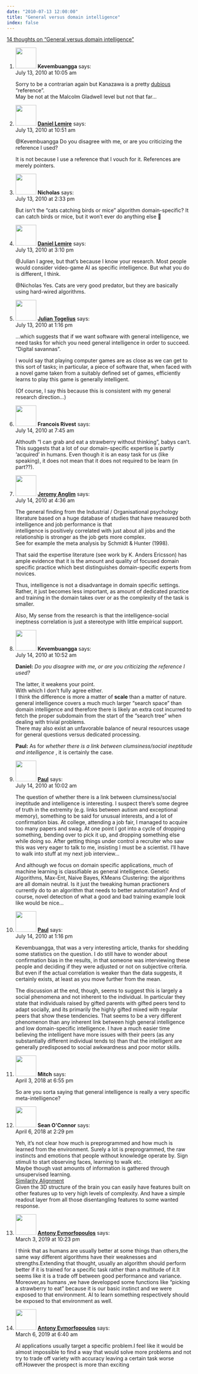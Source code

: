 ```yaml
---
date: "2010-07-13 12:00:00"
title: "General versus domain intelligence"
index: false
---
```


[14 thoughts on &ldquo;General versus domain intelligence&rdquo;](/lemire/blog/2010/07-13-general-versus-domain-intelligence)

<ol class="comment-list">
<li id="comment-53705" class="comment even thread-even depth-1">
<div class="comment-author vcard">
<img alt src="https://secure.gravatar.com/avatar/988ac6d9ab01c62c26ca83981a0e5e9a?s=56&#038;d=mm&#038;r=g" srcset="https://secure.gravatar.com/avatar/988ac6d9ab01c62c26ca83981a0e5e9a?s=112&#038;d=mm&#038;r=g 2x" class="avatar avatar-56 photo" height="56" width="56" decoding="async" /> <b class="fn">Kevembuangga</b> <span class="says">says:</span> </div>
<div class="comment-metadata"><time datetime="2010-07-13T10:05:05+00:00">July 13, 2010 at 10:05 am</time></a> </div>
<div class="comment-content">
<p>Sorry to be a contrarian again but Kanazawa is a pretty <a href="http://3quarksdaily.blogs.com/3quarksdaily/2008/03/career-advice-f.html" rel="nofollow">dubious</a> &ldquo;reference&rdquo;.<br/>
May be not at the Malcolm Gladwell level but not that far&#8230;</p>
</div>
</li>
<li id="comment-53706" class="comment byuser comment-author-lemire bypostauthor odd alt thread-odd thread-alt depth-1">
<div class="comment-author vcard">
<img alt src="https://secure.gravatar.com/avatar/2ca999bef9535950f5b84281a4dab006?s=56&#038;d=mm&#038;r=g" srcset="https://secure.gravatar.com/avatar/2ca999bef9535950f5b84281a4dab006?s=112&#038;d=mm&#038;r=g 2x" class="avatar avatar-56 photo" height="56" width="56" decoding="async" /> <b class="fn"><a href="https://lemire.me/blog/" class="url" rel="ugc">Daniel Lemire</a></b> <span class="says">says:</span> </div>
<div class="comment-metadata"><time datetime="2010-07-13T10:51:23+00:00">July 13, 2010 at 10:51 am</time></a> </div>
<div class="comment-content">
<p>@Kevembuangga Do you disagree with me, or are you criticizing the reference I used?</p>
<p>It is not because I use a reference that I vouch for it. References are merely pointers.</p>
</div>
</li>
<li id="comment-53708" class="comment even thread-even depth-1">
<div class="comment-author vcard">
<img alt src="https://secure.gravatar.com/avatar/fb536e0c7ff2fcd44d314044cdb23831?s=56&#038;d=mm&#038;r=g" srcset="https://secure.gravatar.com/avatar/fb536e0c7ff2fcd44d314044cdb23831?s=112&#038;d=mm&#038;r=g 2x" class="avatar avatar-56 photo" height="56" width="56" loading="lazy" decoding="async" /> <b class="fn">Nicholas</b> <span class="says">says:</span> </div>
<div class="comment-metadata"><time datetime="2010-07-13T14:33:20+00:00">July 13, 2010 at 2:33 pm</time></a> </div>
<div class="comment-content">
<p>But isn&rsquo;t the &ldquo;cats catching birds or mice&rdquo; algorithm domain-specific? It can catch birds or mice, but it won&rsquo;t ever do anything else 🙂</p>
</div>
</li>
<li id="comment-53709" class="comment byuser comment-author-lemire bypostauthor odd alt thread-odd thread-alt depth-1">
<div class="comment-author vcard">
<img alt src="https://secure.gravatar.com/avatar/2ca999bef9535950f5b84281a4dab006?s=56&#038;d=mm&#038;r=g" srcset="https://secure.gravatar.com/avatar/2ca999bef9535950f5b84281a4dab006?s=112&#038;d=mm&#038;r=g 2x" class="avatar avatar-56 photo" height="56" width="56" loading="lazy" decoding="async" /> <b class="fn"><a href="https://lemire.me/blog/" class="url" rel="ugc">Daniel Lemire</a></b> <span class="says">says:</span> </div>
<div class="comment-metadata"><time datetime="2010-07-13T15:10:03+00:00">July 13, 2010 at 3:10 pm</time></a> </div>
<div class="comment-content">
<p>@Julian I agree, but that&rsquo;s because I know your research. Most people would consider video-game AI as specific intelligence. But what you do is different, I think.</p>
<p>@Nicholas Yes. Cats are very good predator, but they are basically using hard-wired algorithms.</p>
</div>
</li>
<li id="comment-53707" class="comment even thread-even depth-1">
<div class="comment-author vcard">
<img alt src="https://secure.gravatar.com/avatar/3fe9ce4b27ac0e275d22f0afec174d7d?s=56&#038;d=mm&#038;r=g" srcset="https://secure.gravatar.com/avatar/3fe9ce4b27ac0e275d22f0afec174d7d?s=112&#038;d=mm&#038;r=g 2x" class="avatar avatar-56 photo" height="56" width="56" loading="lazy" decoding="async" /> <b class="fn"><a href="http://julian.togelius.com" class="url" rel="ugc external nofollow">Julian Togelius</a></b> <span class="says">says:</span> </div>
<div class="comment-metadata"><time datetime="2010-07-13T13:16:14+00:00">July 13, 2010 at 1:16 pm</time></a> </div>
<div class="comment-content">
<p>&#8230;which suggests that if we want software with general intelligence, we need tasks for which you need general intelligence in order to succeed. &ldquo;Digital savannas&rdquo;.</p>
<p>I would say that playing computer games are as close as we can get to this sort of tasks; in particular, a piece of software that, when faced with a novel game taken from a suitably defined set of games, efficiently learns to play this game is generally intelligent.</p>
<p>(Of course, I say this because this is consistent with my general research direction&#8230;)</p>
</div>
</li>
<li id="comment-53712" class="comment odd alt thread-odd thread-alt depth-1">
<div class="comment-author vcard">
<img alt src="https://secure.gravatar.com/avatar/227dcc8c79584bb4af4f6a463c1aa6f7?s=56&#038;d=mm&#038;r=g" srcset="https://secure.gravatar.com/avatar/227dcc8c79584bb4af4f6a463c1aa6f7?s=112&#038;d=mm&#038;r=g 2x" class="avatar avatar-56 photo" height="56" width="56" loading="lazy" decoding="async" /> <b class="fn">Francois Rivest</b> <span class="says">says:</span> </div>
<div class="comment-metadata"><time datetime="2010-07-14T07:45:36+00:00">July 14, 2010 at 7:45 am</time></a> </div>
<div class="comment-content">
<p>Althouth &ldquo;I can grab and eat a strawberry without thinking&rdquo;, babys can&rsquo;t. This suggests that a lot of our domain-specific expertise is partly &lsquo;acquired&rsquo; in humans. Even though it is an easy task for us (like speaking), it does not mean that it does not required to be learn (in part??).</p>
</div>
</li>
<li id="comment-53710" class="comment even thread-even depth-1">
<div class="comment-author vcard">
<img alt src="https://secure.gravatar.com/avatar/4e020a0497d0584b51c1fd7e8dd98389?s=56&#038;d=mm&#038;r=g" srcset="https://secure.gravatar.com/avatar/4e020a0497d0584b51c1fd7e8dd98389?s=112&#038;d=mm&#038;r=g 2x" class="avatar avatar-56 photo" height="56" width="56" loading="lazy" decoding="async" /> <b class="fn"><a href="https://jeromyanglim.blogspot.com" class="url" rel="ugc external nofollow">Jeromy Anglim</a></b> <span class="says">says:</span> </div>
<div class="comment-metadata"><time datetime="2010-07-14T04:36:16+00:00">July 14, 2010 at 4:36 am</time></a> </div>
<div class="comment-content">
<p>The general finding from the Industrial / Organisational psychology literature based on a huge database of studies that have measured both intelligence and job performance is that<br/>
intelligence is positively correlated with just about all jobs and the relationship is stronger as the job gets more complex.<br/>
See for example the meta analysis by Schmidt &amp; Hunter (1998).</p>
<p>That said the expertise literature (see work by K. Anders Ericsson) has ample evidence that it is the amount and quality of focused domain specific practice which best distinguishes domain-specific experts from novices.</p>
<p>Thus, intelligence is not a disadvantage in domain specific settings. Rather, it just becomes less important, as amount of dedicated practice and training in the domain takes over or as the complexity of the task is smaller.</p>
<p>Also, My sense from the research is that the intelligence-social ineptness correlation is just a stereotype with little empirical support.</p>
</div>
</li>
<li id="comment-53714" class="comment odd alt thread-odd thread-alt depth-1">
<div class="comment-author vcard">
<img alt src="https://secure.gravatar.com/avatar/988ac6d9ab01c62c26ca83981a0e5e9a?s=56&#038;d=mm&#038;r=g" srcset="https://secure.gravatar.com/avatar/988ac6d9ab01c62c26ca83981a0e5e9a?s=112&#038;d=mm&#038;r=g 2x" class="avatar avatar-56 photo" height="56" width="56" loading="lazy" decoding="async" /> <b class="fn">Kevembuangga</b> <span class="says">says:</span> </div>
<div class="comment-metadata"><time datetime="2010-07-14T10:52:39+00:00">July 14, 2010 at 10:52 am</time></a> </div>
<div class="comment-content">
<p><b>Daniel:</b> <i>Do you disagree with me, or are you criticizing the reference I used?</i></p>
<p>The latter, it weakens your point.<br/>
With which I don&rsquo;t fully agree either.<br/>
I think the difference is more a matter of <b>scale</b> than a matter of nature.<br/>
general intelligence covers a much much larger &ldquo;search space&rdquo; than domain intelligence and therefore there is likely an extra cost incurred to fetch the proper subdomain from the start of the &ldquo;search tree&rdquo; when dealing with trivial problems.<br/>
There may also exist an unfavorable balance of neural resources usage for general questions versus dedicated processing.</p>
<p><b>Paul:</b> As for <i>whether there is a link between clumsiness/social ineptitude and intelligence</i> , it is certainly the case.</p>
</div>
</li>
<li id="comment-53713" class="comment even thread-even depth-1">
<div class="comment-author vcard">
<img alt src="https://secure.gravatar.com/avatar/c47d7a71160b9ec79d34316139ff3cdb?s=56&#038;d=mm&#038;r=g" srcset="https://secure.gravatar.com/avatar/c47d7a71160b9ec79d34316139ff3cdb?s=112&#038;d=mm&#038;r=g 2x" class="avatar avatar-56 photo" height="56" width="56" loading="lazy" decoding="async" /> <b class="fn"><a href="https://futurepaul.blogspot.com" class="url" rel="ugc external nofollow">Paul</a></b> <span class="says">says:</span> </div>
<div class="comment-metadata"><time datetime="2010-07-14T10:02:57+00:00">July 14, 2010 at 10:02 am</time></a> </div>
<div class="comment-content">
<p>The question of whether there is a link between clumsiness/social ineptitude and intelligence is interesting. I suspect there&rsquo;s some degree of truth in the extremity (e.g. links between autism and exceptional memory), something to be said for unusual interests, and a lot of confirmation bias. At college, attending a job fair, I managed to acquire too many papers and swag. At one point I got into a cycle of dropping something, bending over to pick it up, and dropping something else while doing so. After getting things under control a recruiter who saw this was very eager to talk to me, insisting I must be a scientist. I&rsquo;ll have to walk into stuff at my next job interview&#8230;</p>
<p>And although we focus on domain specific applications, much of machine learning is classifiable as general intelligence. Genetic Algorithms, Max-Ent, Naive Bayes, KMeans Clustering: the algorithms are all domain neutral. Is it just the tweaking human practioners currently do to an algorithm that needs to better automatation? And of course, novel detection of what a good and bad training example look like would be nice&#8230;</p>
</div>
</li>
<li id="comment-53715" class="comment odd alt thread-odd thread-alt depth-1">
<div class="comment-author vcard">
<img alt src="https://secure.gravatar.com/avatar/c47d7a71160b9ec79d34316139ff3cdb?s=56&#038;d=mm&#038;r=g" srcset="https://secure.gravatar.com/avatar/c47d7a71160b9ec79d34316139ff3cdb?s=112&#038;d=mm&#038;r=g 2x" class="avatar avatar-56 photo" height="56" width="56" loading="lazy" decoding="async" /> <b class="fn"><a href="https://futurepaul.blogspot.com" class="url" rel="ugc external nofollow">Paul</a></b> <span class="says">says:</span> </div>
<div class="comment-metadata"><time datetime="2010-07-14T13:16:40+00:00">July 14, 2010 at 1:16 pm</time></a> </div>
<div class="comment-content">
<p>Kevembuangga, that was a very interesting article, thanks for shedding some statistics on the question. I do still have to wonder about confirmation bias in the results, in that someone was interviewing these people and deciding if they were adjusted or not on subjective criteria. But even if the actual correlation is weaker than the data suggests, it certainly exists, at least as you move further from the mean.</p>
<p>The discussion at the end, though, seems to suggest this is largely a social phenomena and not inherent to the individual. In particular they state that individuals raised by gifted parents with gifted peers tend to adapt socially, and its primarily the highly gifted mixed with regular peers that show these tendencies. That seems to be a very different phenomenon than any inherent link between high general intelligence and low domain-specific intelligence. I have a much easier time believing the intelligent have more issues with their peers (as any substantially different individual tends to) than that the intelligent are generally predisposed to social awkwardness and poor motor skills.</p>
</div>
</li>
<li id="comment-299875" class="comment even thread-even depth-1">
<div class="comment-author vcard">
<img alt src="https://secure.gravatar.com/avatar/54bee4261ca62923c016446911911533?s=56&#038;d=mm&#038;r=g" srcset="https://secure.gravatar.com/avatar/54bee4261ca62923c016446911911533?s=112&#038;d=mm&#038;r=g 2x" class="avatar avatar-56 photo" height="56" width="56" loading="lazy" decoding="async" /> <b class="fn">Mitch</b> <span class="says">says:</span> </div>
<div class="comment-metadata"><time datetime="2018-04-03T18:55:06+00:00">April 3, 2018 at 6:55 pm</time></a> </div>
<div class="comment-content">
<p>So are you sorta saying that general intelligence is really a very specific meta-intelligence?</p>
</div>
</li>
<li id="comment-300131" class="comment odd alt thread-odd thread-alt depth-1">
<div class="comment-author vcard">
<img alt src="https://secure.gravatar.com/avatar/8384efde6dc676fca7fcae9fb4730314?s=56&#038;d=mm&#038;r=g" srcset="https://secure.gravatar.com/avatar/8384efde6dc676fca7fcae9fb4730314?s=112&#038;d=mm&#038;r=g 2x" class="avatar avatar-56 photo" height="56" width="56" loading="lazy" decoding="async" /> <b class="fn">Sean O'Connor</b> <span class="says">says:</span> </div>
<div class="comment-metadata"><time datetime="2018-04-06T14:29:18+00:00">April 6, 2018 at 2:29 pm</time></a> </div>
<div class="comment-content">
<p>Yeh, it&rsquo;s not clear how much is preprogrammed and how much is learned from the environment. Surely a lot is preprogrammed, the raw instincts and emotions that people without knowledge operate by. Sign stimuli to start observing faces, learning to walk etc.<br/>
Maybe though vast amounts of information is gathered through unsupervised learning.<br/>
<a href="https://discourse.numenta.org/t/similarity-alignment-a-missing-link-between-structure-function-and-algorithms/3683" rel="nofollow">Similarity Alignment</a><br/>
Given the 3D structure of the brain you can easily have features built on other features up to very high levels of complexity. And have a simple readout layer from all those disentangling features to some wanted response.</p>
</div>
</li>
<li id="comment-392720" class="comment even thread-even depth-1">
<div class="comment-author vcard">
<img alt src="https://secure.gravatar.com/avatar/b8c674dbdcf34680b718484e40c8e5ca?s=56&#038;d=mm&#038;r=g" srcset="https://secure.gravatar.com/avatar/b8c674dbdcf34680b718484e40c8e5ca?s=112&#038;d=mm&#038;r=g 2x" class="avatar avatar-56 photo" height="56" width="56" loading="lazy" decoding="async" /> <b class="fn"><a href="http://manxmachina.com" class="url" rel="ugc external nofollow">Antony Evmorfopoulos</a></b> <span class="says">says:</span> </div>
<div class="comment-metadata"><time datetime="2019-03-03T22:23:31+00:00">March 3, 2019 at 10:23 pm</time></a> </div>
<div class="comment-content">
<p>I think that as humans are usually better at some things than others,the same way different algorithms have their weaknesses and strengths.Extending that thought, usually an algorithm should perform better if it is trained for a specific task rather than a multitude of it.It seems like it is a trade off between good performance and variance. Moreover,as humans ,we have developped some functions like &ldquo;picking a strawberry to eat&rdquo; because it is our basic instinct and we were exposed to that environment. AI to learn something respectively should be exposed to that environment as well.</p>
</div>
</li>
<li id="comment-393182" class="comment odd alt thread-odd thread-alt depth-1">
<div class="comment-author vcard">
<img alt src="https://secure.gravatar.com/avatar/b8c674dbdcf34680b718484e40c8e5ca?s=56&#038;d=mm&#038;r=g" srcset="https://secure.gravatar.com/avatar/b8c674dbdcf34680b718484e40c8e5ca?s=112&#038;d=mm&#038;r=g 2x" class="avatar avatar-56 photo" height="56" width="56" loading="lazy" decoding="async" /> <b class="fn"><a href="https://manxmachina.com/" class="url" rel="ugc external nofollow">Antony Evmorfopoulos</a></b> <span class="says">says:</span> </div>
<div class="comment-metadata"><time datetime="2019-03-06T06:40:25+00:00">March 6, 2019 at 6:40 am</time></a> </div>
<div class="comment-content">
<p>AI applications usually target a specific problem.I feel like it would be almost impossible to find a way that would solve more problems and not try to trade off variety with accuracy leaving a certain task worse off.However the prospect is more than exciting</p>
</div>
</li>
</ol>
